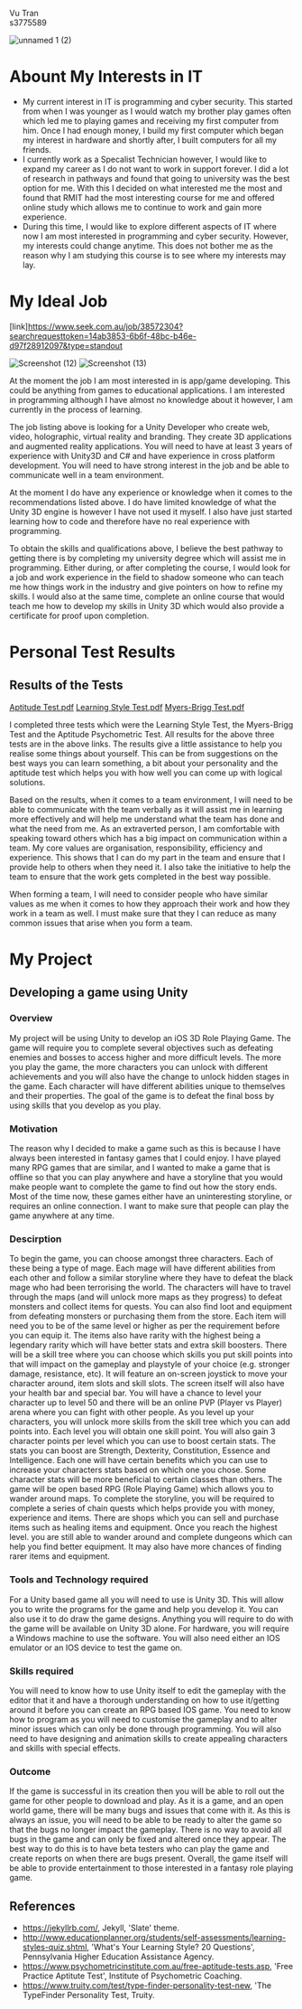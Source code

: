Vu Tran  
s3775589

![unnamed 1  (2)](https://user-images.githubusercontent.com/48535282/54486618-8ef6f680-48de-11e9-8af6-5038a696844a.jpg)

# Abount My Interests in IT

-	My current interest in IT is programming and cyber security. This started from when I was younger as I would watch my brother play games often which led me to playing games and receiving my first computer from him. Once I had enough money, I build my first computer which began my interest in hardware and shortly after, I built computers for all my friends. 
-	I currently work as a Specalist Technician however, I would like to expand my career as I do not want to work in support forever. I did a lot of research in pathways and found that going to university was the best option for me. With this I decided on what interested me the most and found that RMIT had the most interesting course for me and offered online study which allows me to continue to work and gain more experience.
-	During this time, I would like to explore different aspects of IT where now I am most interested in programming and cyber security. However, my interests could change anytime. This does not bother me as the reason why I am studying this course is to see where my interests may lay.

# My Ideal Job

[link]https://www.seek.com.au/job/38572304?searchrequesttoken=14ab3853-6b6f-48bc-b46e-d97f28912097&type=standout

![Screenshot (12)](https://user-images.githubusercontent.com/48535282/54486490-3d01a100-48dd-11e9-804f-c216bd4e6137.png)
![Screenshot (13)](https://user-images.githubusercontent.com/48535282/54486491-3d9a3780-48dd-11e9-9c49-8e93c7d2b4ec.png)

At the moment the job I am most interested in is app/game developing. This could be anything from games to educational applications. I am interested in programming although I have almost no knowledge about it however, I am currently in the process of learning. 

The job listing above is looking for a Unity Developer who create web, video, holographic, virtual reality and branding.  They create 3D applications and augmented reality applications. You will need to have at least 3 years of experience with Unity3D and C# and have experience in cross platform development. You will need to have strong interest in the job and be able to communicate well in a team environment.

At the moment I do have any experience or knowledge when it comes to the recommendations listed above. I do have limited knowledge of what the Unity 3D engine is however I have not used it myself. I also have just started learning how to code and therefore have no real experience with programming. 

To obtain the skills and qualifications above, I believe the best pathway to getting there is by completing my university degree which will assist me in programming. Either during, or after completing the course, I would look for a job and work experience in the field to shadow someone who can teach me how things work in the industry and give pointers on how to refine my skills. I would also at the same time, complete an online course that would teach me how to develop my skills in Unity 3D which would also provide a certificate for proof upon completion. 
 

# Personal Test Results

## Results of the Tests

[Aptitude Test.pdf](https://github.com/s3775589/Assessment/files/2974871/Aptitude.Test.pdf)
[Learning Style Test.pdf](https://github.com/s3775589/Assessment/files/2974872/Learning.Style.Test.pdf)
[Myers-Brigg Test.pdf](https://github.com/s3775589/Assessment/files/2974873/Myers-Brigg.Test.pdf)

I completed three tests which were the Learning Style Test, the Myers-Brigg Test and the Aptitude Psychometric Test. All results for the above three tests are in the above links. The results give a little assistance to help you realise some things about yourself. This can be from suggestions on the best ways you can learn something, a bit about your personality and the aptitude test which helps you with how well you can come up with logical solutions.

Based on the results, when it comes to a team environment, I will need to be able to communicate with the team verbally as it will assist me in learning more effectively and will help me understand what the team has done and what the need from me. As an extraverted person, I am comfortable with speaking toward others which has a big impact on communication within a team. My core values are organisation, responsibility, efficiency and experience. This shows that I can do my part in the team and ensure that I provide help to others when they need it. I also take the initiative to help the team to ensure that the work gets completed in the best way possible.

When forming a team, I will need to consider people who have similar values as me when it comes to how they approach their work and how they work in a team as well. I must make sure that they I can reduce as many common issues that arise when you form a team.


# My Project

## Developing a game using Unity

### Overview

My project will be using Unity to develop an iOS 3D Role Playing Game.  The game will require you to complete several objectives such as defeating enemies and bosses to access higher and more difficult levels. The more you play the game, the more characters you can unlock with different achievements and you will also have the change to unlock hidden stages in the game. Each character will have different abilities unique to themselves and their properties. The goal of the game is to defeat the final boss by using skills that you develop as you play.

### Motivation

The reason why I decided to make a game such as this is because I have always been interested in fantasy games that I could enjoy. I have played many RPG games that are similar, and I wanted to make a game that is offline so that you can play anywhere and have a storyline that you would make people want to complete the game to find out how the story ends. Most of the time now, these games either have an uninteresting storyline, or requires an online connection. I want to make sure that people can play the game anywhere at any time.

### Descirption

To begin the game, you can choose amongst three characters. Each of these being a type of mage. Each mage will have different abilities from each other and follow a similar storyline where they have to defeat the black mage who had been terrorising the world. The characters will have to travel through the maps (and will unlock more maps as they progress) to defeat monsters and collect items for quests. 
You can also find loot and equipment from defeating monsters or purchasing them from the store. Each item will need you to be of the same level or higher as per the requirement before you can equip it. The items also have rarity with the highest being a legendary rarity which will have better stats and extra skill boosters. 
There will be a skill tree where you can choose which skills you put skill points into that will impact on the gameplay and playstyle of your choice (e.g. stronger damage, resistance, etc). It will feature an on-screen joystick to move your character around, item slots and skill slots. The screen itself will also have your health bar and special bar. You will have a chance to level your character up to level 50 and there will be an online PVP (Player vs Player) arena where you can fight with other people. 
As you level up your characters, you will unlock more skills from the skill tree which you can add points into. Each level you will obtain one skill point. You will also gain 3 character points per level which you can use to boost certain stats. The stats you can boost are Strength, Dexterity, Constitution, Essence and Intelligence. Each one will have certain benefits which you can use to increase your characters stats based on which one you chose. Some character stats will be more beneficial to certain classes than others.
The game will be open based RPG (Role Playing Game) which allows you to wander around maps. To complete the storyline, you will be required to complete a series of chain quests which helps provide you with money, experience and items. There are shops which you can sell and purchase items such as healing items and equipment. 
Once you reach the highest level. you are still able to wander around and complete dungeons which can help you find better equipment. It may also have more chances of finding rarer items and equipment. 

### Tools and Technology required

For a Unity based game all you will need to use is Unity 3D. This will allow you to write the programs for the game and help you develop it. You can also use it to do draw the game designs. Anything you will require to do with the game will be available on Unity 3D alone. For hardware, you will require a Windows machine to use the software. You will also need either an IOS emulator or an IOS device to test the game on. 

### Skills required

You will need to know how to use Unity itself to edit the gameplay with the editor that it and have a thorough understanding on how to use it/getting around it before you can create an RPG based IOS game. You need to know how to program as you will need to customise the gameplay and to alter minor issues which can only be done through programming. You will also need to have designing and animation skills to create appealing characters and skills with special effects.

### Outcome

If the game is successful in its creation then you will be able to roll out the game for other people to download and play. As it is a game, and an open world game, there will be many bugs and issues that come with it. As this is always an issue, you will need to be able to be ready to alter the game so that the bugs no longer impact the gameplay. There is no way to avoid all bugs in the game and can only be fixed and altered once they appear. The best way to do this is to have beta testers who can play the game and create reports on when there are bugs present. Overall, the game itself will be able to provide entertainment to those interested in a fantasy role playing game.

## References

- https://jekyllrb.com/, Jekyll, 'Slate' theme.
- http://www.educationplanner.org/students/self-assessments/learning-styles-quiz.shtml, 'What's Your Learning Style? 20 Questions', Pennsylvania Higher Education Assistance Agency.
- https://www.psychometricinstitute.com.au/free-aptitude-tests.asp, 'Free Practice Aptitute Test', Institute of Psychometric Coaching.
- https://www.truity.com/test/type-finder-personality-test-new, 'The TypeFinder Personality Test, Truity.
